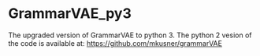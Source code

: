 # GrammarVAE_py3
The upgraded version of GrammarVAE to python 3. The python 2 vesion of the code is available at:
https://github.com/mkusner/grammarVAE
